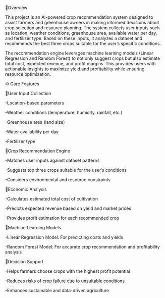 🌱Overview

This project is an AI-powered crop recommendation system designed to assist farmers and greenhouse owners in making informed decisions about crop selection and resource planning.
The system collects user inputs such as location, weather conditions, greenhouse area, available water per day, and fertilizer type.
Based on these inputs, it analyzes a dataset and recommends the best three crops suitable for the user’s specific conditions.

The recommendation engine leverages machine learning models (Linear Regression and Random Forest) to not only suggest crops but also estimate total cost, expected revenue, and profit margins.
This provides users with actionable insights to maximize yield and profitability while ensuring resource optimization.

⚙️ Core Features

🌱User Input Collection

-Location-based parameters

-Weather conditions (temperature, humidity, rainfall, etc.)

-Greenhouse area (land size)

-Water availability per day

-Fertilizer type

🌱Crop Recommendation Engine

-Matches user inputs against dataset patterns

-Suggests top three crops suitable for the user’s conditions

-Considers environmental and resource constraints

🌱Economic Analysis

-Calculates estimated total cost of cultivation

-Predicts expected revenue based on yield and market prices

-Provides profit estimation for each recommended crop

🌱Machine Learning Models

-Linear Regression Model: For predicting costs and yields

-Random Forest Model: For accurate crop recommendation and profitability analysis

🌱Decision Support

-Helps farmers choose crops with the highest profit potential

-Reduces risks of crop failure due to unsuitable conditions

-Enhances sustainable and data-driven agriculture

